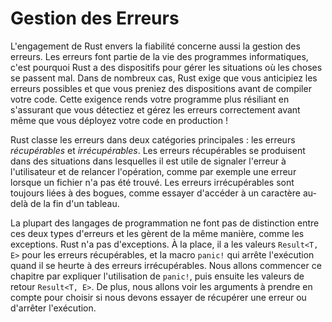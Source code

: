 # Gestion des Erreurs

L'engagement de Rust envers la fiabilité concerne aussi la gestion des erreurs.
Les erreurs font partie de la vie des programmes informatiques, c'est pourquoi
Rust a des dispositifs pour gérer les situations où les choses se passent mal.
Dans de nombreux cas, Rust exige que vous anticipiez les erreurs possibles et
que vous preniez des dispositions avant de compiler votre code. Cette exigence
rends votre programme plus résiliant en s'assurant que vous détectiez et gérez
les erreurs correctement avant même que vous déployez votre code en production
!

Rust classe les erreurs dans deux catégories principales : les erreurs
*récupérables* et *irrécupérables*. Les erreurs récupérables se produisent
dans des situations dans lesquelles il est utile de signaler l'erreur à
l'utilisateur et de relancer l'opération, comme par exemple une erreur lorsque
un fichier n'a pas été trouvé.
Les erreurs irrécupérables sont toujours liées à des bogues, comme essayer
d'accéder à un caractère au-delà de la fin d'un tableau.

La plupart des langages de programmation ne font pas de distinction entre ces
deux types d'erreurs et les gèrent de la même manière, comme les exceptions.
Rust n'a pas d'exceptions. À la place, il a les valeurs `Result<T, E>` pour les
erreurs récupérables, et la macro `panic!` qui arrête l'exécution quand il
se heurte à des erreurs irrécupérables. Nous allons commencer ce chapitre par
expliquer l'utilisation de `panic!`, puis ensuite les valeurs de retour
`Result<T, E>`. De plus, nous allons voir les arguments à prendre en compte
pour choisir si nous devons essayer de récupérer une erreur ou d'arrêter
l'exécution.
